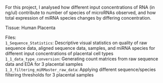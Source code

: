 For this project, I analysed how different input concentrations of RNA (in ng/ul) contribute to number of species of microRNAs observed, and how total expression of miRNA species changes by differing concentration.  

Tissue: Human Placenta

Files:  
`1_Sequence_Statistics`: Descriptive visual statistics on quality of raw sequence data, aligned sequence data, samples, and miRNA species for different input concentrations of placental cell types  
`1_1_data_type_conversion`: Generating count matrices from raw sequence data and EDA for 3 placental samples  
`1_3_filtering_miRMaster_raw_data`: Applying different sequence/species filtering thresholds for 3 placental samples  

